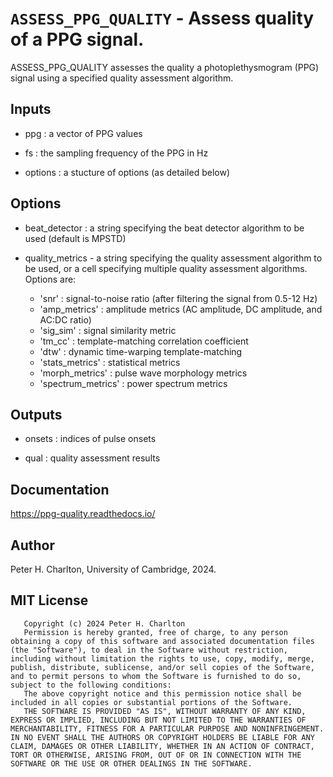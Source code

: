# `ASSESS_PPG_QUALITY` - Assess quality of a PPG signal.
ASSESS_PPG_QUALITY assesses the quality a photoplethysmogram (PPG) signal
using a specified quality assessment algorithm.

##  Inputs
+   ppg : a vector of PPG values
    
+   fs : the sampling frequency of the PPG in Hz
    
+   options : a stucture of options (as detailed below)
    
##  Options
+   beat_detector : a string specifying the beat detector algorithm to be used (default is MPSTD)
    
+   quality_metrics  - a string specifying the quality assessment algorithm to be used, or a cell specifying multiple quality assessment algorithms. Options are:
    
     - 'snr' : signal-to-noise ratio (after filtering the signal from 0.5-12 Hz)
     - 'amp_metrics' : amplitude metrics (AC amplitude, DC amplitude, and AC:DC ratio)
     - 'sig_sim' : signal similarity metric
     - 'tm_cc' : template-matching correlation coefficient
     - 'dtw' : dynamic time-warping template-matching
     - 'stats_metrics' : statistical metrics
     - 'morph_metrics' : pulse wave morphology metrics
     - 'spectrum_metrics' : power spectrum metrics
    
##  Outputs
+   onsets : indices of pulse onsets
    
+   qual : quality assessment results
    
##  Documentation
<https://ppg-quality.readthedocs.io/>

##  Author
Peter H. Charlton, University of Cambridge, 2024.

##  MIT License
       Copyright (c) 2024 Peter H. Charlton
       Permission is hereby granted, free of charge, to any person obtaining a copy of this software and associated documentation files (the "Software"), to deal in the Software without restriction, including without limitation the rights to use, copy, modify, merge, publish, distribute, sublicense, and/or sell copies of the Software, and to permit persons to whom the Software is furnished to do so, subject to the following conditions:
       The above copyright notice and this permission notice shall be included in all copies or substantial portions of the Software.
       THE SOFTWARE IS PROVIDED "AS IS", WITHOUT WARRANTY OF ANY KIND, EXPRESS OR IMPLIED, INCLUDING BUT NOT LIMITED TO THE WARRANTIES OF MERCHANTABILITY, FITNESS FOR A PARTICULAR PURPOSE AND NONINFRINGEMENT. IN NO EVENT SHALL THE AUTHORS OR COPYRIGHT HOLDERS BE LIABLE FOR ANY CLAIM, DAMAGES OR OTHER LIABILITY, WHETHER IN AN ACTION OF CONTRACT, TORT OR OTHERWISE, ARISING FROM, OUT OF OR IN CONNECTION WITH THE SOFTWARE OR THE USE OR OTHER DEALINGS IN THE SOFTWARE.
